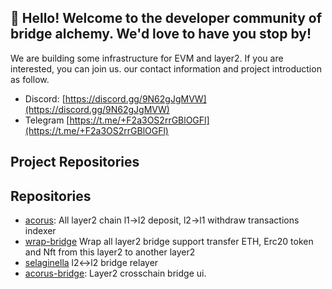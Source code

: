 ## 👋 Hello! Welcome to the developer community of bridge alchemy. We'd love to have you stop by!

We are building some infrastructure for EVM and layer2. If you are interested, you can join us. our contact information and project introduction as follow.

* Discord: [https://discord.gg/9N62gJgMVW](https://discord.gg/9N62gJgMVW)
* Telegram [https://t.me/+F2a3OS2rrGBlOGFl](https://t.me/+F2a3OS2rrGBlOGFl)

## Project Repositories

  

## Repositories

- [acorus](https://github.com/cornerstone-labs/acorus): All layer2 chain l1->l2 deposit, l2->l1 withdraw transactions indexer
- [wrap-bridge](https://github.com/bridge-alchemy/wrap-bridge) Wrap all layer2 bridge support transfer ETH, Erc20 token and Nft from this layer2 to another layer2
- [selaginella](https://github.com/cornerstone-labs/selaginella) l2<->l2 bridge relayer
- [acorus-bridge](https://github.com/cornerstone-labs/acorus-bridge): Layer2 crosschain bridge ui.
